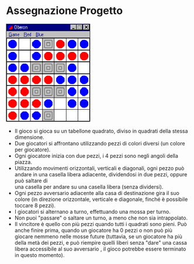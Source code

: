# Assegnazione Progetto


![Ataxx](./img/oberon.gif)

- Il gioco si gioca su un tabellone quadrato, diviso in quadrati della stessa dimensione.
- Due giocatori si affrontano utilizzando pezzi di colori diversi (un colore per giocatore).
- Ogni giocatore inizia con due pezzi, i 4 pezzi sono negli angoli della piazza.
- Utilizzando movimenti orizzontali, verticali e diagonali, ogni pezzo può andare in una casella libera adiacente, dividendosi in due pezzi, oppure può saltare di   
  una casella per andare su una casella libera (senza dividersi).
- Ogni pezzo avversario adiacente alla casa di destinazione gira il suo colore (in direzione orizzontale, verticale e diagonale, finché è possibile toccare 8 pezzi).
- I giocatori si alternano a turno, effettuando una mossa per turno.
- Non puoi "passare" o saltare un turno, a meno che non sia intrappolato.
- Il vincitore è quello con più pezzi quando tutti i quadrati sono pieni. Può anche finire prima, quando un giocatore ha 0 pezzi o non può più giocare nemmeno nelle 
  mosse future (tuttavia, se un giocatore ha più della metà dei pezzi, e può riempire quelli liberi senza "dare" una cassa libera accessibile al suo avversario , il 
  gioco potrebbe essere terminato in questo momento).

